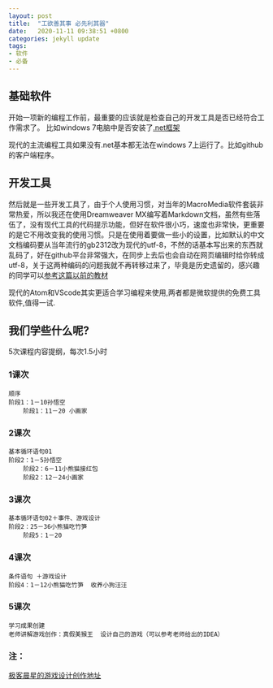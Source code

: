 ```yaml
---
layout: post
title:  "工欲善其事 必先利其器"
date:   2020-11-11 09:38:51 +0800
categories: jekyll update
tags:
- 软件
- 必备
---
```

## 基础软件
开始一项新的编程工作前，最重要的应该就是检查自己的开发工具是否已经符合工作需求了。
比如windows 7电脑中是否安装了[.net框架](https://df.ghtxx.cn:89/externalLinksController/chain/dotnetfx45_full_4.5.51209.exe?ckey=fpVCxkP4uP139i1iK1B88xCXR4x0yzTshlf%2FB7ppu6JVrznRk%2BBQgni1bzS6HLvj)

现代的主流编程工具如果没有.net基本都无法在windows 7上运行了。比如github的客户端程序。

## 开发工具
然后就是一些开发工具了，由于个人使用习惯，对当年的MacroMedia软件套装非常热爱，所以我还在使用Dreamweaver MX编写着Markdown文档，虽然有些落伍了，没有现代工具的代码提示功能，但好在软件很小巧，速度也非常快，更重要的是它不用改变我的使用习惯。只是在使用着要做一些小的设置，比如默认的中文文档编码要从当年流行的gb2312改为现代的utf-8，不然的话基本写出来的东西就乱码了，好在github平台非常强大，在同步上去后也会自动在网页编辑时给你转成utf-8，关于这两种编码的问题我就不再转移过来了，毕竟是历史遗留的，感兴趣的同学可以[参考这篇以前的教材](https://i.ghtxx.cn/docs/unicode2gbk.html)

现代的Atom和VScode其实更适合学习编程来使用,两者都是微软提供的免费工具软件,值得一试.

## 我们学些什么呢?

 5次课程内容提纲，每次1.5小时				


### 1课次
	顺序
  	阶段1：1－10孙悟空
    	阶段1：11－20 小画家
### 2课次
	基本循环语句01
  	阶段2：1－5孙悟空
    	阶段2：6－11小熊猫接红包
      	阶段2：12－24小画家
### 3课次
	基本循环语句02＋事件、游戏设计
  	阶段2：25－36小熊猫吃竹笋
    	阶段5：1－20	
### 4课次
	条件语句 ＋游戏设计
  	阶段4：1－12小熊猫吃竹笋	收养小狗汪汪
### 5课次
	学习成果创建
  	老师讲解游戏创作：真假美猴王	设计自己的游戏（可以参考老师给出的IDEA）

###   注：
[极客晨星的游戏设计创作地址](https://courses.geek-8.com/webapps/courses/trial_adoptdog?level=12)
